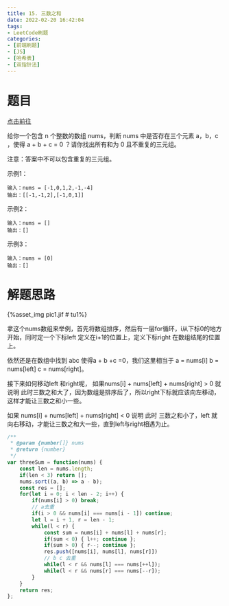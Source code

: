 ```yaml
---
title: 15. 三数之和
date: 2022-02-20 16:42:04
tags:
- LeetCode刷题
categories:
- [前端刷题]
- [JS]
- [哈希表]
- [双指针法]
---
```


# 题目

[点击前往](https://leetcode-cn.com/problems/3sum)

给你一个包含 n 个整数的数组 nums，判断 nums 中是否存在三个元素 a，b，c ，使得 a + b + c = 0 ？请你找出所有和为 0 且不重复的三元组。

注意：答案中不可以包含重复的三元组。

示例1：
```
输入：nums = [-1,0,1,2,-1,-4]
输出：[[-1,-1,2],[-1,0,1]]
```

示例2：
```
输入：nums = []
输出：[]
```

示例3：
```
输入：nums = [0]
输出：[]
```

# 解题思路

{%asset_img pic1.jif # tu1%}

拿这个nums数组来举例，首先将数组排序，然后有一层for循环，i从下标0的地方开始，同时定一个下标left 定义在i+1的位置上，定义下标right 在数组结尾的位置上。

依然还是在数组中找到 abc 使得a + b +c =0，我们这里相当于 a = nums[i] b = nums[left] c = nums[right]。

接下来如何移动left 和right呢， 如果nums[i] + nums[left] + nums[right] > 0 就说明 此时三数之和大了，因为数组是排序后了，所以right下标就应该向左移动，这样才能让三数之和小一些。

如果 nums[i] + nums[left] + nums[right] < 0 说明 此时 三数之和小了，left 就向右移动，才能让三数之和大一些，直到left与right相遇为止。

```js
/**
 * @param {number[]} nums
 * @return {number}
 */
var threeSum = function(nums) {
    const len = nums.length;
    if(len < 3) return [];
    nums.sort((a, b) => a - b);
    const res = [];
    for(let i = 0; i < len - 2; i++) {
        if(nums[i] > 0) break;
        // a去重
        if(i > 0 && nums[i] === nums[i - 1]) continue;
        let l = i + 1, r = len - 1;
        while(l < r) {
            const sum = nums[i] + nums[l] + nums[r];
            if(sum < 0) { l++; continue };
            if(sum > 0) { r--; continue };
            res.push([nums[i], nums[l], nums[r]])
            // b c 去重 
            while(l < r && nums[l] === nums[++l]);
            while(l < r && nums[r] === nums[--r]);
        }
    }
    return res;
};
```